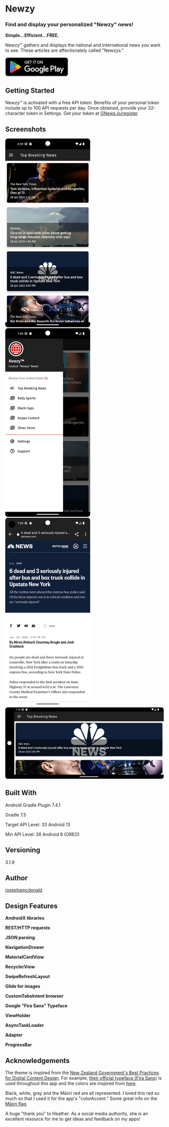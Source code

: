 # Newzy

### Find and display your personalized "Newzy" news!

**Simple...Efficient...FREE.** 

Newzy™ gathers and displays the national and international news you want to see. These articles are affectionately called "Newzys."

[![Image](screenshots/google-play-badge-small.png)](http://newzy.josephamcdonald.com "Get it on Google Play!")

## Getting Started

Newzy™ is activated with a free API token. Benefits of your personal token include up to 100 API requests per day. Once obtained, provide your 32-character token in Settings. Get your token at [GNews.io/register](https://gnews.io/register)

## Screenshots

![Screenshot](screenshots/Screenshot_Main.png) ![Screenshot](screenshots/Screenshot_Drawer.png) ![Screenshot](screenshots/Screenshot_Dest.png) ![Screenshot](screenshots/Screenshot_Land.png)

## Built With

Android Gradle Plugin 7.4.1

Gradle 7.5

Target API Level: 33 Android 13

Min API Level: 26 Android 8 (OREO)

## Versioning

3.1.9

## Author

[josephamcdonald](http://josephamcdonald.com)

## Design Features

**AndroidX libraries**

**REST/HTTP requests**

**JSON parsing**

**NavigationDrawer**

**MaterialCardView**

**RecyclerView**

**SwipeRefreshLayout**

**Glide for images**

**CustomTabsIntent browser**

**Google "Fira Sans" Typeface**

**ViewHolder**

**AsyncTaskLoader**

**Adapter**

**ProgressBar**

## Acknowledgements

The theme is inspired from the [New Zealand Government's Best Practices for Digital Content Design](https://www.govt.nz/about/about-this-website/govt-nz-content-design). For example, [their official typeface (Fira Sans)](https://www.govt.nz/about/about-this-website/style-and-design/typography/#typefaces) is used throughout this app and the colors are inspired from [here](https://www.govt.nz/about/about-this-website/colours-images-and-logos/).

Black, white, gray and the Māori red are all represented. I loved this red so much so that I used it for the app's "colorAccent." Some great info on the [Māori flag](https://nzhistory.govt.nz/media/photo/national-maori-flag).

A huge "thank you" to Heather. As a social media authority, she is an excellent resource for me to get ideas and feedback on my apps!